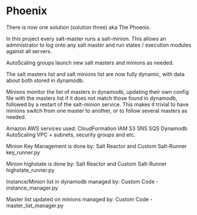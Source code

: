 # Phoenix

There is now one solution (solution three) aka The Phoenix. 

In this project every salt-master runs a salt-minion.  This allows an administrator to log onto any salt master and run states / execution modules against all servers.

AutoScaling groups launch new salt masters and minions as needed.  

The salt masters list and salt minions list are now fully dynamic, with data about both stored in dynamodb.

Minions monitor the list of masters in dynamodb, updating their own config file with the masters list if it does not match those found in dynamodb, followed by a restart of the salt-minion service.  This makes it trivial to have minions switch from one master to another, or to follow several masters as needed.

Amazon AWS services used:
CloudFormation
IAM
S3
SNS
SQS
Dynamodb
AutoScaling
VPC + subnets, security groups and etc.

Minion Key Management is done by:
Salt Reactor and Custom Salt-Runner key_runner.py

Minion highstate is done by:
Salt Reactor and Custom Salt-Runner highstate_runner.py

Instance/Minion list in dynamodb managed by:
Custom Code - instance_manager.py

Master list updated on minions managed by:
Custom Code - master_list_manager.py
